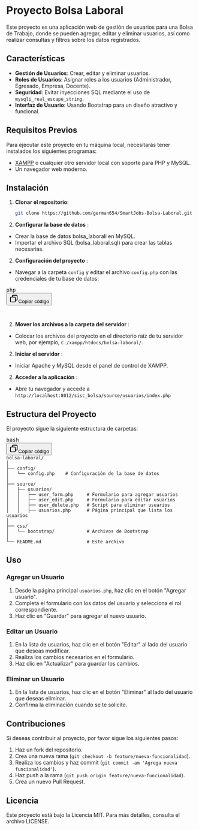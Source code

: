 # Proyecto Bolsa Laboral

Este proyecto es una aplicación web de gestión de usuarios para una Bolsa de Trabajo, donde se pueden agregar, editar y eliminar usuarios, así como realizar consultas y filtros sobre los datos registrados.

## Características

- **Gestión de Usuarios**: Crear, editar y eliminar usuarios.
- **Roles de Usuarios**: Asignar roles a los usuarios (Administrador, Egresado, Empresa, Docente).
- **Seguridad**: Evitar inyecciones SQL mediante el uso de `mysqli_real_escape_string`.
- **Interfaz de Usuario**: Usando Bootstrap para un diseño atractivo y funcional.

## Requisitos Previos

Para ejecutar este proyecto en tu máquina local, necesitarás tener instalados los siguientes programas:

- [XAMPP](https://www.apachefriends.org/index.html) o cualquier otro servidor local con soporte para PHP y MySQL.
- Un navegador web moderno.

## Instalación

1. **Clonar el repositorio**:

   ```bash
   git clone https://github.com/german654/SmartJobs-Bolsa-Laboral.git
   ```
2. **Configurar la base de datos** :

* Crear la base de datos bolsa_laborall en MySQL.
* Importar el archivo SQL  (bolsa_laboral.sql) para crear las tablas necesarias.

2. **Configuración del proyecto** :

* Navegar a la carpeta `config` y editar el archivo `config.php` con las credenciales de tu base de datos:

<pre><div class="dark bg-gray-950 contain-inline-size rounded-md border-[0.5px] border-token-border-medium"><div class="flex items-center relative text-token-text-secondary bg-token-main-surface-secondary px-4 py-2 text-xs font-sans justify-between rounded-t-md"><span>php</span><div class="flex items-center"><span class="" data-state="closed"><button class="flex gap-1 items-center"><svg width="24" height="24" viewBox="0 0 24 24" fill="none" xmlns="http://www.w3.org/2000/svg" class="icon-sm"><path fill-rule="evenodd" clip-rule="evenodd" d="M7 5C7 3.34315 8.34315 2 10 2H19C20.6569 2 22 3.34315 22 5V14C22 15.6569 20.6569 17 19 17H17V19C17 20.6569 15.6569 22 14 22H5C3.34315 22 2 20.6569 2 19V10C2 8.34315 3.34315 7 5 7H7V5ZM9 7H14C15.6569 7 17 8.34315 17 10V15H19C19.5523 15 20 14.5523 20 14V5C20 4.44772 19.5523 4 19 4H10C9.44772 4 9 4.44772 9 5V7ZM5 9C4.44772 9 4 9.44772 4 10V19C4 19.5523 4.44772 20 5 20H14C14.5523 20 15 19.5523 15 19V10C15 9.44772 14.5523 9 14 9H5Z" fill="currentColor"></path></svg>Copiar código</button></span></div></div><div class="overflow-y-auto p-4" dir="ltr"><code class="!whitespace-pre hljs language-php"><?php
   define('SERVIDOR', 'localhost');
   define('USUARIO', 'tu_usuario');
   define('PASSWORD', 'tu_contraseña');
   define('BASE_DE_DATOS', 'nombre_base_de_datos');
   ?>
   </code></div></div></pre>

2. **Mover los archivos a la carpeta del servidor** :

* Colocar los archivos del proyecto en el directorio raíz de tu servidor web, por ejemplo, `C:/xampp/htdocs/bolsa-laboral/`.

2. **Iniciar el servidor** :

* Iniciar Apache y MySQL desde el panel de control de XAMPP.

2. **Acceder a la aplicación** :

* Abre tu navegador y accede a `http://localhost:8012/sisc_bolsa/source/usuarios/index.php`

## Estructura del Proyecto

El proyecto sigue la siguiente estructura de carpetas:

<pre><div class="dark bg-gray-950 contain-inline-size rounded-md border-[0.5px] border-token-border-medium"><div class="flex items-center relative text-token-text-secondary bg-token-main-surface-secondary px-4 py-2 text-xs font-sans justify-between rounded-t-md"><span>bash</span><div class="flex items-center"><span class="" data-state="closed"><button class="flex gap-1 items-center"><svg width="24" height="24" viewBox="0 0 24 24" fill="none" xmlns="http://www.w3.org/2000/svg" class="icon-sm"><path fill-rule="evenodd" clip-rule="evenodd" d="M7 5C7 3.34315 8.34315 2 10 2H19C20.6569 2 22 3.34315 22 5V14C22 15.6569 20.6569 17 19 17H17V19C17 20.6569 15.6569 22 14 22H5C3.34315 22 2 20.6569 2 19V10C2 8.34315 3.34315 7 5 7H7V5ZM9 7H14C15.6569 7 17 8.34315 17 10V15H19C19.5523 15 20 14.5523 20 14V5C20 4.44772 19.5523 4 19 4H10C9.44772 4 9 4.44772 9 5V7ZM5 9C4.44772 9 4 9.44772 4 10V19C4 19.5523 4.44772 20 5 20H14C14.5523 20 15 19.5523 15 19V10C15 9.44772 14.5523 9 14 9H5Z" fill="currentColor"></path></svg>Copiar código</button></span></div></div><div class="overflow-y-auto p-4" dir="ltr"><code class="!whitespace-pre hljs language-bash">bolsa-laboral/
│
├── config/
│   └── config.php    # Configuración de la base de datos
│
├── source/
│   ├── usuarios/
│   │   ├── user_form.php     # Formulario para agregar usuarios
│   │   ├── user_edit.php     # Formulario para editar usuarios
│   │   ├── user_delete.php   # Script para eliminar usuarios
│   │   ├── usuarios.php      # Página principal que lista los usuarios
│
├── css/
│   └── bootstrap/            # Archivos de Bootstrap
│
└── README.md                 # Este archivo
</code></div></div></pre>

## Uso

### Agregar un Usuario

1. Desde la página principal `usuarios.php`, haz clic en el botón "Agregar usuario".
2. Completa el formulario con los datos del usuario y selecciona el rol correspondiente.
3. Haz clic en "Guardar" para agregar el nuevo usuario.

### Editar un Usuario

1. En la lista de usuarios, haz clic en el botón "Editar" al lado del usuario que deseas modificar.
2. Realiza los cambios necesarios en el formulario.
3. Haz clic en "Actualizar" para guardar los cambios.

### Eliminar un Usuario

1. En la lista de usuarios, haz clic en el botón "Eliminar" al lado del usuario que deseas eliminar.
2. Confirma la eliminación cuando se te solicite.

## Contribuciones

Si deseas contribuir al proyecto, por favor sigue los siguientes pasos:

1. Haz un fork del repositorio.
2. Crea una nueva rama (`git checkout -b feature/nueva-funcionalidad`).
3. Realiza los cambios y haz commit (`git commit -am 'Agrega nueva funcionalidad'`).
4. Haz push a la rama (`git push origin feature/nueva-funcionalidad`).
5. Crea un nuevo Pull Request.

## Licencia

Este proyecto está bajo la Licencia MIT. Para más detalles, consulta el archivo LICENSE.
